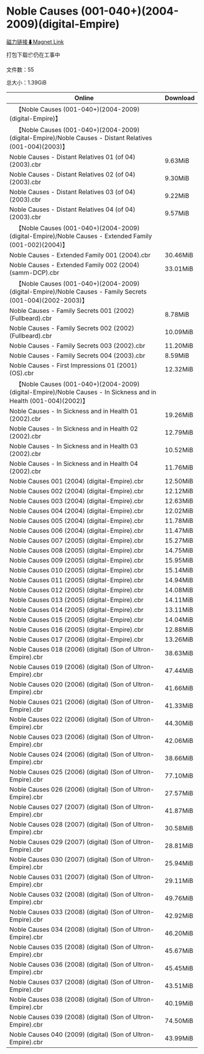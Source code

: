 # Noble Causes (001-040+)(2004-2009)(digital-Empire)

[磁力链接⬇Magnet Link](magnet:?xt=urn:btih:75862c40b21d958941e2c5686bb747387141c22d&dn=Noble%20Causes%20%28001-040%2B%29%282004-2009%29%28digital-Empire%29)

打包下载📦仍在工事中

文件数：55

总大小：1.39GiB

Online | Download
--- | ---
&emsp;【Noble Causes (001-040+)(2004-2009)(digital-Empire)】 | 
&emsp;【Noble Causes (001-040+)(2004-2009)(digital-Empire)/Noble Causes - Distant Relatives (001-004)(2003)】 | 
Noble Causes - Distant Relatives 01 (of 04) (2003).cbr | 9.63MiB
Noble Causes - Distant Relatives 02 (of 04) (2003).cbr | 9.30MiB
Noble Causes - Distant Relatives 03 (of 04) (2003).cbr | 9.22MiB
Noble Causes - Distant Relatives 04 (of 04) (2003).cbr | 9.57MiB
&emsp;【Noble Causes (001-040+)(2004-2009)(digital-Empire)/Noble Causes - Extended Family (001-002)(2004)】 | 
Noble Causes - Extended Family 001 (2004).cbr | 30.46MiB
Noble Causes - Extended Family 002 (2004) (samm-DCP).cbr | 33.01MiB
&emsp;【Noble Causes (001-040+)(2004-2009)(digital-Empire)/Noble Causes - Family Secrets (001-004)(2002-2003)】 | 
Noble Causes - Family Secrets 001 (2002) (Fullbeard).cbr | 8.78MiB
Noble Causes - Family Secrets 002 (2002) (Fullbeard).cbr | 10.09MiB
Noble Causes - Family Secrets 003 (2002).cbr | 11.20MiB
Noble Causes - Family Secrets 004 (2003).cbr | 8.59MiB
Noble Causes - First Impressions 01 (2001)(OS).cbr | 12.32MiB
&emsp;【Noble Causes (001-040+)(2004-2009)(digital-Empire)/Noble Causes - In Sickness and in Health (001-004)(2002)】 | 
Noble Causes - In Sickness and in Health 01 (2002).cbr | 19.26MiB
Noble Causes - In Sickness and in Health 02 (2002).cbr | 12.79MiB
Noble Causes - In Sickness and in Health 03 (2002).cbr | 10.52MiB
Noble Causes - In Sickness and in Health 04 (2002).cbr | 11.76MiB
Noble Causes 001 (2004) (digital-Empire).cbr | 12.50MiB
Noble Causes 002 (2004) (digital-Empire).cbr | 12.12MiB
Noble Causes 003 (2004) (digital-Empire).cbr | 12.63MiB
Noble Causes 004 (2004) (digital-Empire).cbr | 12.02MiB
Noble Causes 005 (2004) (digital-Empire).cbr | 11.78MiB
Noble Causes 006 (2004) (digital-Empire).cbr | 11.47MiB
Noble Causes 007 (2005) (digital-Empire).cbr | 15.27MiB
Noble Causes 008 (2005) (digital-Empire).cbr | 14.75MiB
Noble Causes 009 (2005) (digital-Empire).cbr | 15.95MiB
Noble Causes 010 (2005) (digital-Empire).cbr | 15.14MiB
Noble Causes 011 (2005) (digital-Empire).cbr | 14.94MiB
Noble Causes 012 (2005) (digital-Empire).cbr | 14.08MiB
Noble Causes 013 (2005) (digital-Empire).cbr | 14.11MiB
Noble Causes 014 (2005) (digital-Empire).cbr | 13.11MiB
Noble Causes 015 (2005) (digital-Empire).cbr | 14.04MiB
Noble Causes 016 (2005) (digital-Empire).cbr | 12.88MiB
Noble Causes 017 (2006) (digital-Empire).cbr | 13.26MiB
Noble Causes 018 (2006) (digital) (Son of Ultron-Empire).cbr | 38.63MiB
Noble Causes 019 (2006) (digital) (Son of Ultron-Empire).cbr | 47.44MiB
Noble Causes 020 (2006) (digital) (Son of Ultron-Empire).cbr | 41.66MiB
Noble Causes 021 (2006) (digital) (Son of Ultron-Empire).cbr | 41.33MiB
Noble Causes 022 (2006) (digital) (Son of Ultron-Empire).cbr | 44.30MiB
Noble Causes 023 (2006) (digital) (Son of Ultron-Empire).cbr | 42.06MiB
Noble Causes 024 (2006) (digital) (Son of Ultron-Empire).cbr | 38.66MiB
Noble Causes 025 (2006) (digital) (Son of Ultron-Empire).cbr | 77.10MiB
Noble Causes 026 (2006) (digital) (Son of Ultron-Empire).cbr | 27.57MiB
Noble Causes 027 (2007) (digital) (Son of Ultron-Empire).cbr | 41.87MiB
Noble Causes 028 (2007) (digital) (Son of Ultron-Empire).cbr | 30.58MiB
Noble Causes 029 (2007) (digital) (Son of Ultron-Empire).cbr | 28.81MiB
Noble Causes 030 (2007) (digital) (Son of Ultron-Empire).cbr | 25.94MiB
Noble Causes 031 (2007) (digital) (Son of Ultron-Empire).cbr | 29.11MiB
Noble Causes 032 (2008) (digital) (Son of Ultron-Empire).cbr | 49.76MiB
Noble Causes 033 (2008) (digital) (Son of Ultron-Empire).cbr | 42.92MiB
Noble Causes 034 (2008) (digital) (Son of Ultron-Empire).cbr | 46.20MiB
Noble Causes 035 (2008) (digital) (Son of Ultron-Empire).cbr | 45.67MiB
Noble Causes 036 (2008) (digital) (Son of Ultron-Empire).cbr | 45.45MiB
Noble Causes 037 (2008) (digital) (Son of Ultron-Empire).cbr | 43.51MiB
Noble Causes 038 (2008) (digital) (Son of Ultron-Empire).cbr | 40.19MiB
Noble Causes 039 (2008) (digital) (Son of Ultron-Empire).cbr | 74.50MiB
Noble Causes 040 (2009) (digital) (Son of Ultron-Empire).cbr | 43.99MiB